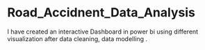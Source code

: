 # Road_Accidnent_Data_Analysis
I have created an interactive Dashboard in power bi using different visualization after data cleaning, data modelling .
